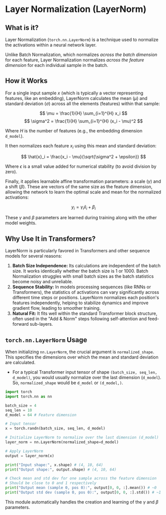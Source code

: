 # Layer Normalization (LayerNorm)

## What is it?

Layer Normalization (`torch.nn.LayerNorm`) is a technique used to normalize the activations within a neural network layer.

Unlike Batch Normalization, which normalizes _across the batch dimension_ for each feature, Layer Normalization normalizes _across the feature dimension_ for each individual sample in the batch.

## How it Works

For a single input sample $x$ (which is typically a vector representing features, like an embedding), LayerNorm calculates the mean ($\mu$) and standard deviation ($\sigma$) across all the elements (features) within that sample:

$$ \mu = \frac{1}{H} \sum_{i=1}^{H} x_i $$
$$ \sigma^2 = \frac{1}{H} \sum_{i=1}^{H} (x_i - \mu)^2 $$

Where $H$ is the number of features (e.g., the embedding dimension `d_model`).

It then normalizes each feature $x_i$ using this mean and standard deviation:

$$ \hat{x}_i = \frac{x_i - \mu}{\sqrt{\sigma^2 + \epsilon}} $$

Where $\epsilon$ is a small value added for numerical stability (to avoid division by zero).

Finally, it applies learnable affine transformation parameters: a scale ($\gamma$) and a shift ($\beta$). These are vectors of the same size as the feature dimension, allowing the network to learn the optimal scale and mean for the normalized activations:

$$ y_i = \gamma_i \hat{x}_i + \beta_i $$

These $\gamma$ and $\beta$ parameters are learned during training along with the other model weights.

## Why Use It in Transformers?

LayerNorm is particularly favored in Transformers and other sequence models for several reasons:

1.  **Batch Size Independence:** Its calculations are independent of the batch size. It works identically whether the batch size is 1 or 1000. Batch Normalization struggles with small batch sizes as the batch statistics become noisy and unreliable.
2.  **Sequence Stability:** In models processing sequences (like RNNs or Transformers), the statistics of activations can vary significantly across different time steps or positions. LayerNorm normalizes each position's features independently, helping to stabilize dynamics and improve gradient flow, leading to smoother training.
3.  **Natural Fit:** It fits well within the standard Transformer block structure, often used in the "Add & Norm" steps following self-attention and feed-forward sub-layers.

## `torch.nn.LayerNorm` Usage

When initializing `nn.LayerNorm`, the crucial argument is `normalized_shape`. This specifies the dimensions over which the mean and standard deviation are calculated.

- For a typical Transformer input tensor of shape `(batch_size, seq_len, d_model)`, you would usually normalize over the last dimension (`d_model`). So, `normalized_shape` would be `d_model` or `(d_model,)`.

```python
import torch
import torch.nn as nn

batch_size = 4
seq_len = 10
d_model = 64 # Feature dimension

# Input tensor
x = torch.randn(batch_size, seq_len, d_model)

# Initialize LayerNorm to normalize over the last dimension (d_model)
layer_norm = nn.LayerNorm(normalized_shape=d_model)

# Apply LayerNorm
output = layer_norm(x)

print("Input shape:", x.shape) # (4, 10, 64)
print("Output shape:", output.shape) # (4, 10, 64)

# Check mean and std dev for one sample across the feature dimension
# Should be close to 0 and 1 respectively
print("Output mean (sample 0, pos 0):", output[0, 0, :].mean()) # ~0
print("Output std dev (sample 0, pos 0):", output[0, 0, :].std()) # ~1
```

This module automatically handles the creation and learning of the $\gamma$ and $\beta$ parameters.
